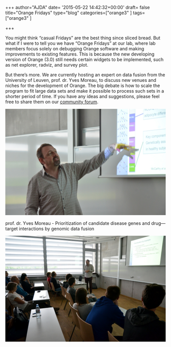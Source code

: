 +++
author="AJDA"
date= '2015-05-22 14:42:32+00:00'
draft= false
title="Orange Fridays"
type="blog"
categories=["orange3" ]
tags=["orange3" ]

+++

You might think “casual Fridays” are the best thing since sliced bread. But what if I were to tell you we have “Orange Fridays” at our lab, where lab members focus solely on debugging Orange software and making improvements to existing features. This is because the new developing version of Orange (3.0) still needs certain widgets to be implemented, such as net explorer, radviz, and survey plot.

But there’s more. We are currently hosting an expert on data fusion from the University of Leuven, prof. dr. Yves Moreau, to discuss new venues and niches for the development of Orange. The big debate is how to scale the program to fit large data sets and make it possible to process such sets in a shorter period of time. If you have any ideas and suggestions, please feel free to share them on our [community forum](https://stackoverflow.com/questions/tagged/orange).



![](/images/2015/05/7.jpg)

prof. dr. Yves Moreau - Prioritization of candidate disease genes and drug—target interactions by genomic data fusion

![](/images/2015/05/8.jpg)
